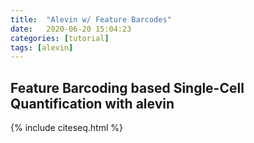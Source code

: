```yaml
---
title:  "Alevin w/ Feature Barcodes"
date:   2020-06-20 15:04:23
categories: [tutorial]
tags: [alevin]
---
```


## Feature Barcoding based Single-Cell Quantification with alevin

{% include citeseq.html %}
